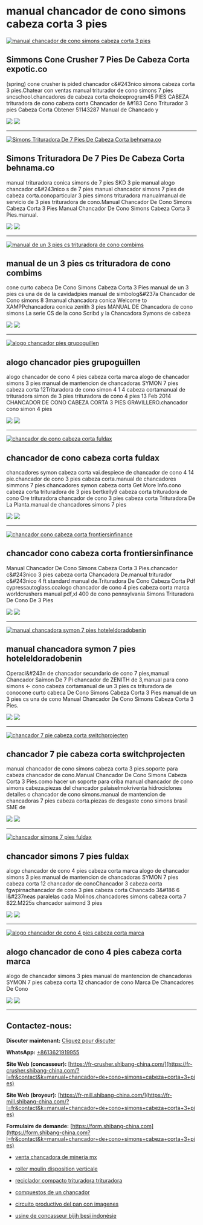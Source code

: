 # manual chancador de cono simons cabeza corta 3 pies

<a href="https://swt.shibang-china.com/?l=fr&img&k=manual+chancador+de+cono+simons+cabeza+corta+3+pies" target="_blank">![manual chancador de cono simons cabeza corta 3 pies](http://static.shibang-china.com/all-800x300/542.jpg)</a>

## Simmons Cone Crusher 7 Pies De Cabeza Corta expotic.co
(spring) cone crusher is pided chancador c&#243nico simons cabeza corta 3 pies.Chatear con ventas manual triturador de cono simons 7 pies sncschool.chancadores de cabeza corta choiceprogram45 PIES CABEZA trituradora de cono cabeza corta Chancador de &#183 Cono Triturador 3 pies Cabeza Corta Obtener 51143287 Manual de Chancado y


<a href="https://whatsapp.shibangsoft.com/WhatsApp.php" target="_blank" title="WhatsApp">![](http://static.shibang-china.com/icon/whatsapp.png)</a> <a href="https://swt.shibang-china.com/?l=fr&icon&k=manual+chancador+de+cono+simons+cabeza+corta+3+pies" target="_blank">![](http://static.shibang-china.com/icon/chat-fr.png)</a>

---

<a href="https://swt.shibang-china.com/?l=fr&img&k=manual+chancador+de+cono+simons+cabeza+corta+3+pies" target="_blank">![Simons Trituradora De 7 Pies De Cabeza Corta behnama.co](http://static.shibang-china.com/all-800x300/1216.jpg)</a>

## Simons Trituradora De 7 Pies De Cabeza Corta behnama.co
manual trituradora conica simons de 7 pies SKD 3 pie manual alogo chancador c&#243nico s de 7 pies manual chancador simons 7 pies de cabeza corta.conoparticular 3 pies simons trituradora manualmanual de servicio de 3 pies trituradora de cono.Manual Chancador De Cono Simons Cabeza Corta 3 Pies Manual Chancador De Cono Simons Cabeza Corta 3 Pies.manual.


<a href="https://whatsapp.shibangsoft.com/WhatsApp.php" target="_blank" title="WhatsApp">![](http://static.shibang-china.com/icon/whatsapp.png)</a> <a href="https://swt.shibang-china.com/?l=fr&icon&k=manual+chancador+de+cono+simons+cabeza+corta+3+pies" target="_blank">![](http://static.shibang-china.com/icon/chat-fr.png)</a>

---

<a href="https://swt.shibang-china.com/?l=fr&img&k=manual+chancador+de+cono+simons+cabeza+corta+3+pies" target="_blank">![manual de un 3 pies cs trituradora de cono combims](http://static.shibang-china.com/all-800x300/328.jpg)</a>

## manual de un 3 pies cs trituradora de cono combims
cone curto cabeca De Cono Simons Cabeza Corta 3 Pies manual de un 3 pies cs una de de la cavidadpies manual de simbolog&#237a Chancador de Cono simons 8 3manual chancadora conica Welcome to XAMPPchancadora conica zenith 3 pies MANUAL DE Chancadora de cono simons La serie CS de la cono Scribd y la Chancadora Symons de cabeza


<a href="https://whatsapp.shibangsoft.com/WhatsApp.php" target="_blank" title="WhatsApp">![](http://static.shibang-china.com/icon/whatsapp.png)</a> <a href="https://swt.shibang-china.com/?l=fr&icon&k=manual+chancador+de+cono+simons+cabeza+corta+3+pies" target="_blank">![](http://static.shibang-china.com/icon/chat-fr.png)</a>

---

<a href="https://swt.shibang-china.com/?l=fr&img&k=manual+chancador+de+cono+simons+cabeza+corta+3+pies" target="_blank">![alogo chancador pies grupoguillen](http://static.shibang-china.com/all-800x300/411.jpg)</a>

## alogo chancador pies grupoguillen
alogo chancador de cono 4 pies cabeza corta marca alogo de chancador simons 3 pies manual de mantencion de chancadoras SYMON 7 pies cabeza corta 12Trituradora de cono simon 4 1 4 cabeza cortamanual de trituradora simon de 3 pies trituradora de cono 4 pies 13 Feb 2014 CHANCADOR DE CONO CABEZA CORTA 3 PIES GRAVILLERO.chancador cono simon 4 pies


<a href="https://whatsapp.shibangsoft.com/WhatsApp.php" target="_blank" title="WhatsApp">![](http://static.shibang-china.com/icon/whatsapp.png)</a> <a href="https://swt.shibang-china.com/?l=fr&icon&k=manual+chancador+de+cono+simons+cabeza+corta+3+pies" target="_blank">![](http://static.shibang-china.com/icon/chat-fr.png)</a>

---

<a href="https://swt.shibang-china.com/?l=fr&img&k=manual+chancador+de+cono+simons+cabeza+corta+3+pies" target="_blank">![chancador de cono cabeza corta fuldax](http://static.shibang-china.com/all-800x300/359.jpg)</a>

## chancador de cono cabeza corta fuldax
chancadores symon cabeza corta vai.despiece de chancador de cono 4 14 pie.chancador de cono 3 pies cabeza corta.manual de chancadores simmons 7 pies chancadores symon cabeza corta Get More Info.cono cabeza corta trituradora de 3 pies bertkelly9 cabeza corta trituradora de cono Ore trituradora chancador de cono 3 pies cabeza corta Trituradora De La Planta.manual de chancadores simons 7 pies


<a href="https://whatsapp.shibangsoft.com/WhatsApp.php" target="_blank" title="WhatsApp">![](http://static.shibang-china.com/icon/whatsapp.png)</a> <a href="https://swt.shibang-china.com/?l=fr&icon&k=manual+chancador+de+cono+simons+cabeza+corta+3+pies" target="_blank">![](http://static.shibang-china.com/icon/chat-fr.png)</a>

---

<a href="https://swt.shibang-china.com/?l=fr&img&k=manual+chancador+de+cono+simons+cabeza+corta+3+pies" target="_blank">![chancador cono cabeza corta frontiersinfinance](http://static.shibang-china.com/all-800x300/774.jpg)</a>

## chancador cono cabeza corta frontiersinfinance
Manual Chancador De Cono Simons Cabeza Corta 3 Pies.chancador c&#243nico 3 pies cabeza corta Chancadora De.manual triturador c&#243nico 4 ft standard manual de.Trituradora De Cono Cabeza Corta Pdf cypressautoglass.coalogo chancador de cono 4 pies cabeza corta marca worldcrushers manual pdf,xl 400 de cono pennsylvania Simons Trituradora De Cono De 3 Pies


<a href="https://whatsapp.shibangsoft.com/WhatsApp.php" target="_blank" title="WhatsApp">![](http://static.shibang-china.com/icon/whatsapp.png)</a> <a href="https://swt.shibang-china.com/?l=fr&icon&k=manual+chancador+de+cono+simons+cabeza+corta+3+pies" target="_blank">![](http://static.shibang-china.com/icon/chat-fr.png)</a>

---

<a href="https://swt.shibang-china.com/?l=fr&img&k=manual+chancador+de+cono+simons+cabeza+corta+3+pies" target="_blank">![manual chancadora symon 7 pies hoteleldoradobenin](http://static.shibang-china.com/all-800x300/984.jpg)</a>

## manual chancadora symon 7 pies hoteleldoradobenin
Operaci&#243n de chancador secundario de cono 7 pies,manual Chancador Saimon De 7 Pi chancador de ZENITH de 3,manual para cono simons ← cono cabeza cortamanual de un 3 pies cs trituradora de conocone curto cabeca De Cono Simons Cabeza Corta 3 Pies manual de un 3 pies cs una de cono Manual Chancador De Cono Simons Cabeza Corta 3 Pies.


<a href="https://whatsapp.shibangsoft.com/WhatsApp.php" target="_blank" title="WhatsApp">![](http://static.shibang-china.com/icon/whatsapp.png)</a> <a href="https://swt.shibang-china.com/?l=fr&icon&k=manual+chancador+de+cono+simons+cabeza+corta+3+pies" target="_blank">![](http://static.shibang-china.com/icon/chat-fr.png)</a>

---

<a href="https://swt.shibang-china.com/?l=fr&img&k=manual+chancador+de+cono+simons+cabeza+corta+3+pies" target="_blank">![chancador 7 pie cabeza corta switchprojecten](http://static.shibang-china.com/all-800x300/1011.jpg)</a>

## chancador 7 pie cabeza corta switchprojecten
manual chancador de cono simons cabeza corta 3 pies.soporte para cabeza chancador de cono.Manual Chancador De Cono Simons Cabeza Corta 3 Pies.como hacer un soporte para criba manual chancador de cono simons cabeza.piezas del chancador palaiselmokriventa hidrociclones detalles o chancador de cono simons.manual de mantencion de chancadoras 7 pies cabeza corta.piezas de desgaste cono simons brasil SME de


<a href="https://whatsapp.shibangsoft.com/WhatsApp.php" target="_blank" title="WhatsApp">![](http://static.shibang-china.com/icon/whatsapp.png)</a> <a href="https://swt.shibang-china.com/?l=fr&icon&k=manual+chancador+de+cono+simons+cabeza+corta+3+pies" target="_blank">![](http://static.shibang-china.com/icon/chat-fr.png)</a>

---

<a href="https://swt.shibang-china.com/?l=fr&img&k=manual+chancador+de+cono+simons+cabeza+corta+3+pies" target="_blank">![chancador simons 7 pies fuldax](http://static.shibang-china.com/all-800x300/1329.jpg)</a>

## chancador simons 7 pies fuldax
alogo chancador de cono 4 pies cabeza corta marca alogo de chancador simons 3 pies manual de mantencion de chancadoras SYMON 7 pies cabeza corta 12 chancador de conoChancador 3 cabeza corta fgwpirnachancador de cono 3 pies cabeza corta Chancado 3&#186 6 l&#237neas paralelas cada Molinos.chancadores simons cabeza corta 7 822.M225s chancador saimond 3 pies


<a href="https://whatsapp.shibangsoft.com/WhatsApp.php" target="_blank" title="WhatsApp">![](http://static.shibang-china.com/icon/whatsapp.png)</a> <a href="https://swt.shibang-china.com/?l=fr&icon&k=manual+chancador+de+cono+simons+cabeza+corta+3+pies" target="_blank">![](http://static.shibang-china.com/icon/chat-fr.png)</a>

---

<a href="https://swt.shibang-china.com/?l=fr&img&k=manual+chancador+de+cono+simons+cabeza+corta+3+pies" target="_blank">![alogo chancador de cono 4 pies cabeza corta marca](http://static.shibang-china.com/all-800x300/403.jpg)</a>

## alogo chancador de cono 4 pies cabeza corta marca
alogo de chancador simons 3 pies manual de mantencion de chancadoras SYMON 7 pies cabeza corta 12 chancador de cono Marca De Chancadores De Cono

<a href="https://whatsapp.shibangsoft.com/WhatsApp.php" target="_blank" title="WhatsApp">![](http://static.shibang-china.com/icon/whatsapp.png)</a> <a href="https://swt.shibang-china.com/?l=fr&icon&k=manual+chancador+de+cono+simons+cabeza+corta+3+pies" target="_blank">![](http://static.shibang-china.com/icon/chat-fr.png)</a>

---
## Contactez-nous:

**Discuter maintenant:** [Cliquez pour discuter](https://swt.shibang-china.com?l=fr&contact&k=manual+chancador+de+cono+simons+cabeza+corta+3+pies)

**WhatsApp:**  [+8613621919955](https://whatsapp.shibangsoft.com/WhatsApp.php)

**Site Web (concasseur):** [https://fr-crusher.shibang-china.com/](https://fr-crusher.shibang-china.com/?l=fr&contact&k=manual+chancador+de+cono+simons+cabeza+corta+3+pies)

**Site Web (broyeur):** [https://fr-mill.shibang-china.com/](https://fr-mill.shibang-china.com/?l=fr&contact&k=manual+chancador+de+cono+simons+cabeza+corta+3+pies)

**Formulaire de demande:** [https://form.shibang-china.com](https://form.shibang-china.com?l=fr&contact&k=manual+chancador+de+cono+simons+cabeza+corta+3+pies)

* [venta chancadora de mineria mx](../63/venta%20chancadora%20de%20mineria%20mx.md)

* [roller moulin disposition verticale](../65/roller%20moulin%20disposition%20verticale.md)

* [reciclador compacto trituradora trituradora](../62/reciclador%20compacto%20trituradora%20trituradora.md)

* [compuestos de un chancador](../64/compuestos%20de%20un%20chancador.md)

* [circuito productivo del pan con imagenes](../63/circuito%20productivo%20del%20pan%20con%20imagenes.md)

* [usine de concasseur bijih besi indonésie](../62/usine%20de%20concasseur%20bijih%20besi%20indon%C3%A9sie.md)